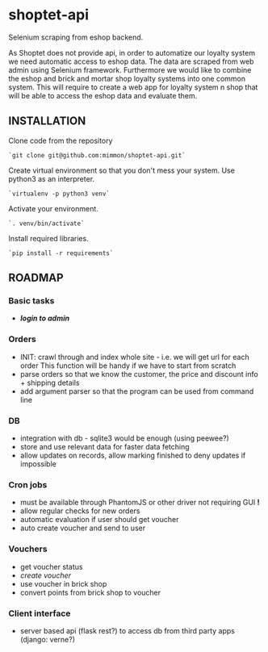 # shoptet-api
Selenium scraping from eshop backend.

As Shoptet does not provide api, in order to automatize our loyalty system 
we need automatic access to eshop data. The data are scraped from web admin
using Selenium framework.
Furthermore we would like to combine the eshop and brick and mortar shop 
loyalty systems into one common system. This will require to create a web app
for loyalty system n shop that will be able to access the eshop data and evaluate
them. 


## INSTALLATION

Clone code from the repository

    `git clone git@github.com:mimmon/shoptet-api.git`

Create virtual environment so that you don't mess your system. Use python3 as an interpreter.

    `virtualenv -p python3 venv`

Activate your environment.

    `. venv/bin/activate`

Install required libraries.

    `pip install -r requirements`



## ROADMAP

### Basic tasks

* _**login to admin**_


### Orders

* INIT: crawl through and index whole site - i.e. we will get url for each order
  This function will be handy if we have to start from scratch
* parse orders so that we know the customer, the price and discount info + shipping details
* add argument parser so that the program can be used from command line

### DB

* integration with db - sqlite3 would be enough (using peewee?)
* store and use relevant data for faster data fetching
* allow updates on records, allow marking finished to deny updates if impossible


### Cron jobs

* must be available through PhantomJS or other driver not requiring GUI **!** 
* allow regular checks for new orders
* automatic evaluation if user should get voucher
* auto create voucher and send to user


### Vouchers

* get voucher status
* _create voucher_
* use voucher in brick shop
* convert points from brick shop to voucher


### Client interface

* server based api (flask rest?) to access db from third party apps (django: verne?)